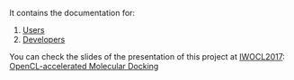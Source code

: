 It contains the documentation for:

1. [Users](readme_users.md)
2. [Developers](readme_developers.md)

You can check the slides of the presentation of this project at [IWOCL2017](http://www.iwocl.org/): 
[OpenCL-accelerated Molecular Docking](doc/presentation/IWOCL2017_MolecularDocking_online_version.pdf)
